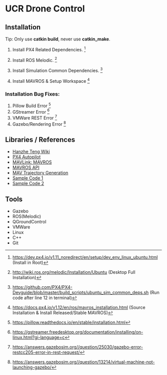 # UCR Drone Control

## Installation 
  Tip: Only use **catkin build**, never use **catkin_make**.
  1. Install PX4 Related Dependencies. [^1]
 
  2. Install ROS Melodic. [^2]

  3. Install Simulation Common Dependencies. [^3]

  4. Install MAVROS & Setup Workspace [^4]
### Installation Bug Fixes:
1. Pillow Build Error [^5]
2. GStreamer Error [^6]
3. VMWare REST Error [^7]
4. Gazebo/Rendering Error [^8]
  [^note]:
  [^1]:https://dev.px4.io/v1.11_noredirect/en/setup/dev_env_linux_ubuntu.html (Install in Root)
  [^2]:http://wiki.ros.org/melodic/Installation/Ubuntu (Desktop Full Installation)
  [^3]:https://github.com/PX4/PX4-Devguide/blob/master/build_scripts/ubuntu_sim_common_deps.sh (Run code after line 12 in terminal)
  [^4]:https://docs.px4.io/v1.12/en/ros/mavros_installation.html (Source Installation & Install Released/Stable MAVROS)
  [^5]:https://pillow.readthedocs.io/en/stable/installation.html 
  [^6]:https://gstreamer.freedesktop.org/documentation/installing/on-linux.html?gi-language=c 
  [^7]:https://answers.gazebosim.org//question/25030/gazebo-error-restcc205-error-in-rest-request/ 
  [^8]:https://answers.gazebosim.org//question/13214/virtual-machine-not-launching-gazebo/ 
 
 
 ## Libraries / References
  - [Hanzhe Teng Wiki](https://wiki.hanzheteng.com/)
  - [PX4 Autopilot](https://github.com/PX4/PX4-Autopilot)
  - [MAVLink: MAVROS](https://github.com/mavlink/mavros)
  - [MAVROS API](http://wiki.ros.org/mavros)
  - [MAV Trajectory Generation](https://github.com/ethz-asl/mav_trajectory_generation#bibliography)
  - [Sample Code 1](https://automaticaddison.com/how-to-move-the-turtlesim-robot-to-goal-locations-ros/)
  - [Sample Code 2](https://docs.px4.io/v1.12/en/ros/mavros_offboard.html)
 
 ## Tools
  - Gazebo
  - ROS(Melodic)
  - QGroundControl
  - VMWare
  - Linux
  - C++
  - Git
  
